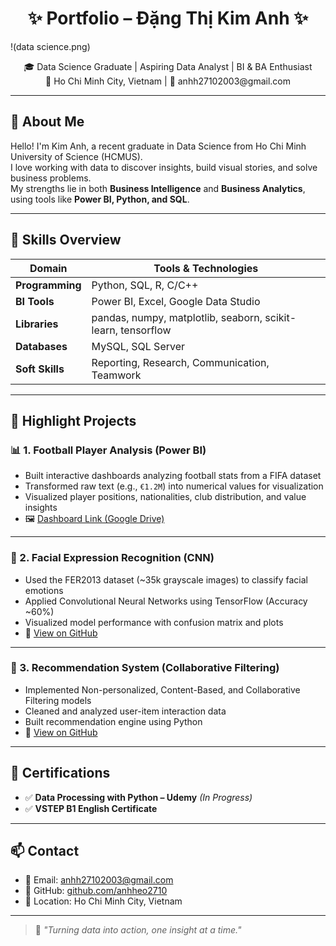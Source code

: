 <h1 align="center">✨ Portfolio – Đặng Thị Kim Anh ✨</h1>
!(data science.png)

<p align="center">
  🎓 Data Science Graduate | Aspiring Data Analyst | BI & BA Enthusiast<br>
  📍 Ho Chi Minh City, Vietnam | 📧 anhh27102003@gmail.com
</p>

---

## 📌 About Me

Hello! I'm Kim Anh, a recent graduate in Data Science from Ho Chi Minh University of Science (HCMUS).  
I love working with data to discover insights, build visual stories, and solve business problems.  
My strengths lie in both **Business Intelligence** and **Business Analytics**, using tools like **Power BI, Python, and SQL**.

---

## 🔎 Skills Overview

| Domain               | Tools & Technologies |
|---------------------|----------------------|
| **Programming**      | Python, SQL, R, C/C++ |
| **BI Tools**         | Power BI, Excel, Google Data Studio |
| **Libraries**        | pandas, numpy, matplotlib, seaborn, scikit-learn, tensorflow |
| **Databases**        | MySQL, SQL Server |
| **Soft Skills**      | Reporting, Research, Communication, Teamwork |

---

## 🧠 Highlight Projects

### 📊 1. Football Player Analysis (Power BI)

- Built interactive dashboards analyzing football stats from a FIFA dataset
- Transformed raw text (e.g., `€1.2M`) into numerical values for visualization
- Visualized player positions, nationalities, club distribution, and value insights
- 🖼️ [Dashboard Link (Google Drive)](https://drive.google.com/drive/folders/1LK_uvjss9FNfnwNrACuUkjj6yVD8a_Vc)

---

### 🤖 2. Facial Expression Recognition (CNN)

- Used the FER2013 dataset (~35k grayscale images) to classify facial emotions
- Applied Convolutional Neural Networks using TensorFlow (Accuracy ~60%)
- Visualized model performance with confusion matrix and plots
- 📁 [View on GitHub](https://github.com/anhheo2710/Fundamental-ML)

---

### 🎯 3. Recommendation System (Collaborative Filtering)

- Implemented Non-personalized, Content-Based, and Collaborative Filtering models
- Cleaned and analyzed user-item interaction data
- Built recommendation engine using Python
- 📁 [View on GitHub](https://github.com/anhheo2710/Recommendation-System)

---

## 🧾 Certifications

- ✅ **Data Processing with Python – Udemy** *(In Progress)*  
- ✅ **VSTEP B1 English Certificate**

---

## 📫 Contact

- 📧 Email: [anhh27102003@gmail.com](mailto:anhh27102003@gmail.com)  
- 🔗 GitHub: [github.com/anhheo2710](https://github.com/anhheo2710)  
- 📍 Location: Ho Chi Minh City, Vietnam  

---

> 💬 *"Turning data into action, one insight at a time."*
